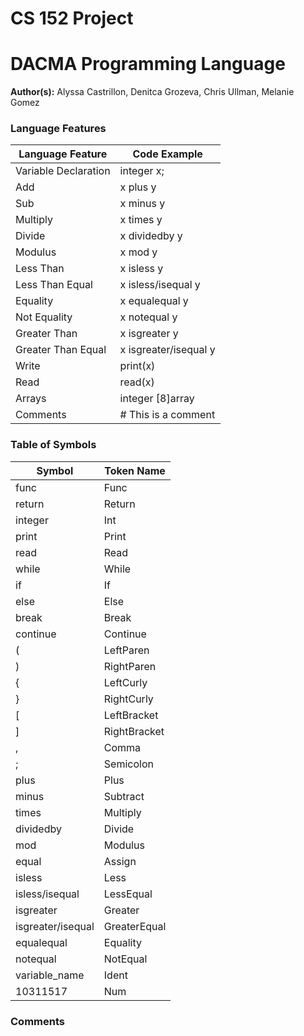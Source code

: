 # CS 152 Project
# DACMA Programming Language

**Author(s):** Alyssa Castrillon, Denitca Grozeva, Chris Ullman, Melanie Gomez

### Language Features

| Language Feature      | Code Example   |
|-----------------------|--------------  |
| Variable Declaration  | integer x;         |
| Add                   | x plus y       |
| Sub                   | x minus y      |
| Multiply              | x times y      |
| Divide                | x dividedby y |
| Modulus               | x mod y        |
| Less Than             | x isless y  |
| Less Than Equal       | x isless/isequal y|
| Equality              | x equalequal y |
| Not Equality          | x notequal y  |
| Greater Than          | x isgreater y|
| Greater Than Equal    | x isgreater/isequal y|
| Write                 | print(x)       |
| Read                  | read(x)        |
| Arrays                | integer [8]array  | 
| Comments              | # This is a comment|

### Table of Symbols

|Symbol                | Token Name   |
|----------------------|--------------|
|func                  | Func         |
|return                | Return       |
|integer               | Int          |
|print                 | Print        |
|read                  | Read         |
|while                 | While        |
|if                    | If           |
|else                  | Else         |
|break                 | Break        |
|continue              | Continue     |
|(                     | LeftParen    |
|)                     | RightParen   |
|{                     | LeftCurly    |
|}                     | RightCurly   |
|[                     | LeftBracket  |
|]                     | RightBracket |
|,                     | Comma        |
|;                     | Semicolon    |
|plus                  | Plus         |
|minus                 | Subtract     |
|times                 | Multiply     |
|dividedby             | Divide       |
|mod                   | Modulus      |
|equal                 | Assign       |
|isless                | Less         |
|isless/isequal        | LessEqual    |
|isgreater             | Greater      |
|isgreater/isequal     | GreaterEqual |
|equalequal            | Equality     |
|notequal              | NotEqual     |
|variable_name         | Ident        |
|10311517              | Num          |

### Comments